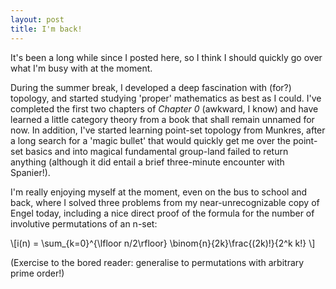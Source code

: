 ```yaml
---
layout: post
title: I'm back!
---
```

It's been a long while since I posted here, so I think I should quickly go over what I'm busy with at the moment.

During the summer break, I developed a deep fascination with (for?) topology, and started studying 'proper' mathematics as best as I could. I've completed the first two chapters of *Chapter 0* (awkward, I know) and have learned a little category theory from a book that shall remain unnamed for now. In addition, I've started learning point-set topology from Munkres, after a long search for a 'magic bullet' that would quickly get me over the point-set basics and into magical fundamental group-land failed to return anything (although it did entail a brief three-minute encounter with Spanier!).

I'm really enjoying myself at the moment, even on the bus to school and back, where I solved three problems from my near-unrecognizable copy of Engel today, including a nice direct proof of the formula for the number of involutive permutations of an n-set:

\\[i(n) = \sum_{k=0}^{\lfloor n/2\rfloor} \binom{n}{2k}\frac{(2k)!}{2^k k!} \\]

(Exercise to the bored reader: generalise to permutations with arbitrary prime order!)

